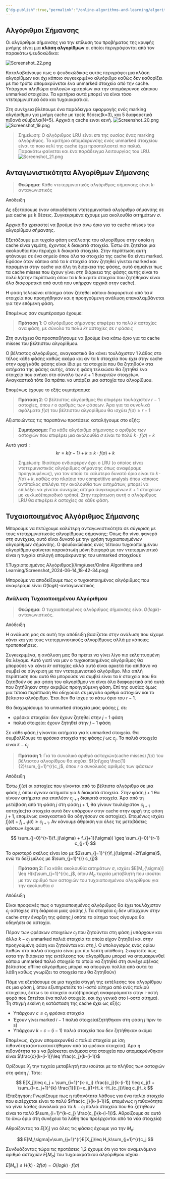 ```yaml
---
{"dg-publish":true,"permalink":"/online-algorithms-and-learning/algorithmoi-simansis-marking-algorithms/","created":"2025-03-25T14:58:23.049+02:00","updated":"2025-03-25T14:59:11.194+02:00"}
---
```



## Αλγόριθμοι Σήμανσης

Οι αλγόριθμοι σήμανσης για την επίλυση του προβήματος της κρυφής μνήμης είναι μια **κλάση αλγορίθμων** οι οποίοι περιγράφονται από τον παρακάτω ψευδοκώδικα:

![Screenshot_22.png](/img/user/Online%20Algorithms%20and%20Learning/Screenshot_22.png)


Καταλαβαίνουμε πως ο ψευδοκώδικας αυτός περιγράφει μια κλάση αλγορίθμων και όχι κάποιο συγκεκριμένο αλγόριθμο καθώς δεν καθορίζει με πιο τρόπο απομακρύνεται ένα unmarked στοιχείο από την cache. Υπάρχουν πληθώρα επιλογών κριτηρίων για την απομάκρυνση κάποιου unmarked στοιχείου. Τα κριτήρια αυτά μπορεί να είναι τόσο ντετερμινιστικά όσο και τυχαιοκρατικά.

Στη συνέχεια βλέπουμε ένα παράδειγμα εφαρμογής ενός marking αλγόριθμου για μνήμη cache με τρείς θέσεις(k=3), και 5 διαφορετικά πιθανά σύμβολα(N=5). Αρχικά η cache ειναι κενή.
![Screenshot_20.png](/img/user/Online%20Algorithms%20and%20Learning/Screenshot_20.png)
![Screenshot_19.png](/img/user/Online%20Algorithms%20and%20Learning/Screenshot_19.png)

> Σημείωση: Ο αλγόριθμος LRU είναι επι της ουσίας ένας marking αλγόριθμος. Το κριτήριο απομάκρυνσης ενός unmarked στοιχείου είναι το ποιο κελί της cache έχει προσπελαστεί πιο παλιά. Παρακάτω φαίνεται και ένα παράδειγμα λειτουργίας του LRU.
![Screenshot_21.png](/img/user/Online%20Algorithms%20and%20Learning/Screenshot_21.png)


## Ανταγωνιστικότητα Αλγορίθμων Σήμανσης

> **Θεώρημα**: Κάθε ντετερμινιστικός αλγόριθμος σήμανσης είναι k-ανταγωνιστικός 

Απόδειξη 



Ας εξετάσουμε έναν οποιοδήποτε ντετερμινιστικό αλγόριθμο σήμανσης σε μια cache με k θέσεις. Συγκεκριμένα έχουμε μια ακολουθία αιτημάτων $\sigma$. 

Αρχικά θα χρειαστεί να βρούμε ένα άνω όριο για τα cache misses του αλγορίθμου σήμανσης.

Εξετάζουμε μια τυχαία φάση εκτέλεσης του αλγορίθμου στην οποία η cache είναι γεμάτη, έχοντας $k$ διακριτά στοιχεία. Έστω ότι ζητείται μια ακολουθία που περιέχει k διακριτά στοιχεία. Στην περίπτωση αυτή φτάνουμε σε ένα σημείο όπου όλα τα στοιχεία της cache θα είναι marked. Εφόσον όταν κάποιο από τα $k$ στοιχεία όταν ζητηθεί γίνεται marked και παραμένει στην cache για όλη τη διάρκεια της φάσης, αυτό σημαίνει πως τα cache misses που έχουν γίνει στη διάρκεια της φάσης αυτής είναι το πολύ $k$(στην περίπτωση όπου τα $k$ διακριτά στοιχεία που ζητήθηκαν είναι όλα διαφορετικά από αυτά που υπήρχαν αρχικά στην cache). 

H φάση τελειώνει επίσημα όταν ζητηθεί κάποιο διαφορετικό από τα $k$ στοιχεία που προηγήθηκαν και η προηγούμενη ανάλυση επαναλαμβάνεται για την επόμενη φάση.

Επομένως σαν συμπέρασμα έχουμε:

> **Πρόταση 1**: Ο αλγόριθμος σήμανσης επιφέρει το πολύ $k$ αστοχίες ανα φάση, με σύνολο το πολύ $kr$ αστοχίες σε $r$ φάσεις

Στη συνέχεια θα προσπαθήσουμε να βρούμε ένα κάτω όριο για τα cache misses του βέλτιστου αλγορίθμου. 

Ο βέλτιστος αλγόριθμος, αναγκαστικά θα κάνει τουλάχιστον 1 λάθος στο τέλος κάθε φάσης καθώς ακόμα και αν τα $k$ στοιχεία που έχει στην cache στην αρχή κάθε φάσης είναι ίδια με τα στοιχεία που θα ζητηθούν στα αιτήματα της φάσης αυτής, όταν η φάση τελειώσει θα ζητηθεί ένα στοιχείο που ανήκει στο σύνολο των $k+1$ διακριτών στοιχείων. Αναγκαστικά τότε θα πρέπει να υπάρξει μια αστοχία του αλγορίθμου. 

Επομένως έχουμε το εξής συμπέρασμα:

> **Πρόταση 2**: Ο βέλτιστος αλγόριθμος θα επιφέρει τουλάχιστον $r-1$ αστοχίες, όπου $r$ ο αριθμός των φάσεων. Άρα για τα συνολικά σφάλματα $f(\sigma)$ του βέλτιστου αλγορίθμου θα ισχύει $f(σ)\geq r-1$

Αξιοποιώντας τις παραπάνω προτάσεις καταλήγουμε στο εξής:

> **Συμπέρασμα**: Για κάθε αλγόριθμο σήμανσης ο αριθμός των αστοχιών που επιφέρει μια ακολουθία $\sigma$ είναι το πολύ $k\cdot f(\sigma) + k$ 

Αυτό γιατί : 
$$
kr=k(r-1)+k\leq k \cdot f(\sigma) + k
$$

> Σημείωση: Ιδιαίτερο ενδιαφέρον έχει ο LRU (ο οποίος είναι ντετερμινιστικός αλγόριθμος σήμανσης όπως αναφέραμε προηγουμένως), για τον οποίο το καλύτερο δυνατό όριο είναι το $k\cdot f(\sigma) + k$, καθώς στο πλαίσιο του competitive analysis όπου κάποιος αντίπαλος επιλέγει την ακολουθία των αιτημάτων, μπορεί να επιλέξει να γίνεται συνεχώς αίτημα συγκεκριμένων $k+1$ στοιχείων με κυκλικό(περιοδικό τρόπο). Στην περίπτωση αυτή ο αλγόριθμος LRU θα επιφέρει $k$ αστοχίες σε κάθε φάση. 
## Τυχαιοποιημένος Αλγόριθμος Σήμανσης

Μπορούμε να πετύχουμε καλύτερη ανταγωνιστικότητα σε σύγκριση με τους ντετερμινιστικούς αλγορίθμους σήμανσης; Όπως θα γίνει φανερό στη συνέχεια, αυτό είναι δυνατό με την χρήση τυχαιοποιημένων αλγορίθμων σήμανσης. Ο ψευδοκώδικας ενός τέτοιου τυχαιοποιημένου αλγορίθμου φαίνεται παρακάτω(η μόνη διαφορά με τον ντετερμινιστικό είναι η τυχαία επιλογή απομάκρυνσης του unmarked στοιχείου):


![Τυχαιοποιημένος Αλγόριθμος](/img/user/Online Algorithms and Learning/Screenshot_2024-06-14_18-42-34.png)

Μπορούμε να αποδείξουμε πως ο τυχαιοποιημένος αλγόριθμος που αναφέραμε είναι $Ο(log k)$-ανταγωνιστικός

### Ανάλυση Τυχαιοποιημένου Αλγόριθμου

> **Θεώρημα**: Ο τυχαιοποιημένος αλγόριθμος σήμανσης είναι $O(log k)$-ανταγωνιστικός.

Απόδειξη

Η ανάλυση μας σε αυτή την απόδειξη βασίζεται στην ανάλυση που είχαμε κάνει και για τους ντετερμινιστικούς αλγορίθμους αλλά με κάποιες τροποποιήσεις.

Συγκεκριμένα, η ανάλυση μας θα πρέπει να γίνει λίγο πιο εκλεπτυσμένη θα λέγαμε. Αυτό γιατί ναι μεν ο τυχαιοποιημένος αλγόριθμος θα μπορούσε να κάνει $kr$ αστοχίες αλλά αυτό είναι αρκετά πιο απίθανο να συμβεί σε σύγκριση με τον ντετερμινιστικό αλγόριθμο. Μια απλή περίπτωση που αυτό θα μπορούσε να συμβεί είναι τα $k$ στοιχεία που θα ζητηθούν σε μια φάση του αλγορίθμου να είναι όλα διαφορετικά από αυτά που ζητήθηκαν στην ακριβώς προηγούμενη φάση. Επί της ουσίας όμως μια τέτοια περίπτωση θα οδηγούσε σε μεγάλο αριθμό αστοχιών και το βέλτιστο αλγόριθμο. Έτσι δεν θα ίσχυε το κάτω όριο του $r-1$.


Θα διαχωρίσουμε τα unmarked στοιχεία μιας φάσης $j$, σε: 
- φρέσκα στοιχεία: δεν έχουν ζητηθεί στην $j-1$ φάση 
- παλιά στοιχεία: έχουν ζητηθεί στην $j-1$ φάση

Σε κάθε φάση $j$ γίνονται αιτήματα για k unmarked στοιχεία. Θα συμβολίζουμε τα φρέσκα στοιχεία της φάσης $j$ ως $c_j$. Τα παλιά στοιχεία είναι $k-c_j$.

> **Πρόταση 1**: Για το συνολικό αριθμό αστοχιών(cache misses) $f(\sigma)$ του βέλτιστου αλγορίθμου θα ισχύει: $f(σ)\geq \frac{1}{2}\sum_{j=1}^{r}c_j$, όπου $r$ ο συνολικός αριθμός των φάσεων

Απόδειξη

Έστω $f_j(\sigma)$ οι αστοχίες που γίνονται από το βέλτιστο αλγόριθμο σε μια φάση $j$, όπου έγιναν αιτήματα για $k$ διακριτά στοιχεία. Στην φάση $j+1$ θα γίνουν αιτήματα για επιπλέον $c_{j+1}$ διακριτά στοιχεία. Άρα από τη μετάβαση από τη φάση  $j$ στη φάση $j+1$, θα γίνουν τουλάχιστον $c_{j+1}$ αστοχίες(τα στοιχεία αυτά δεν υπάρχουν στην cache στην αρχή της φάση $j+1$, επομένως αναγκαστικά θα οδηγήσουν σε αστοχίες). Επομένως ισχύει $f_j(\sigma) + f_{j+1}(\sigma) \geq c_{j+1}$. Αν κάνουμε άθροιση για όλες τις μεταβάσεις φάσεων έχουμε: 

$$
\sum_{j=0}^{r-1}(f_j(\sigma) + f_{j+1}(\sigma)) \geq \sum_{j=0}^{r-1} c_{j+1}
$$

Το αριστερό σκέλος είναι ίσο με $2\sum_{j=1}^{r}f_j(\sigma)=2f(\sigma)$, ενώ το δεξί μέλος με $\sum_{j=1}^{r} c_{j}$



> **Πρόταση 2**:  Για κάθε ακολουθία αιτημάτων $\sigma$, ισχύει $E[M_{\sigma}] \leq H(k)\sum_{j=1}^{r}c_j$, όπου $M_σ$ τυχαία μεταβλητή που ισούται με τον αριθμό των αστοχιών του τυχαιοποιημένου αλγορίθμου για την ακολουθία $\sigma$

Απόδειξη

Είναι προφανές πως ο τυχαιοποιημένος αλγόριθμος θα έχει τουλάχιστον $c_j$ αστοχίες στη διάρκεια μιας φάσης $j$. Τα στοιχεία $c_j$ δεν υπάρχουν στην cache στην έναρξη της φάσης $j$ οπότε το αίτημα τους σίγουρα θα οδηγήσει σε αστοχία.

Πέραν των φρέσκων στοιχείων $c_j$ που ζητούνται στη φάση j υπάρχουν και άλλα $k-c_j$ unmarked παλιά στοιχεία τα οποία είχαν ζητηθεί και στην προηγούμενη φάση και ζητούνται και στη $j$. Ο υπολογισμός ενός ορίου λαθών στα παλιά στοιχεία είναι μια πιο λεπτή υπόθεση. Σκεφτείτε πως κατα την διάρκεια της εκτέλεσης του αλγορίθμου μπορεί να απομακρυνθεί κάποιο unmarked παλιό στοιχείο το οποίο να ζητηθεί στη συνέχεια(ένας βέλτιστος offline αλγόριθμος μπορεί να αποφύγει πολλά από αυτά τα λάθη καθώς γνωρίζει τα στοιχεία που θα ζητηθούν) 

Πάμε να εξετάσουμε σε μια τυχαία στιγμή της εκτέλεσης του αλγορίθμου σε μια φάση j, όπου εξυπηρετείτε το i-οστό αίτημα από ενός παλιού στοιχείου, έστω s το στοιχείο αυτό(προσοχή αναφερόμαστε στην i-οστή φορά που ζητείται ένα παλιό στοιχείο, και όχι γενικά στο i-οστό αίτημα).  Τη στιγμή εκείνη η κατάσταση της cache έχει ως εξής:
- Υπάρχουν $c \leq c_j$ φρέσκα στοιχεία 
- Έχουν γίνει marked $i-1$ παλιά στοιχεία(ζητήθηκαν στη φάση $j$ πριν το s)
- Υπάρχουν $k-c-(i-1)$ παλιά στοιχεία που δεν ζητήθηκαν ακόμα

Επομένως, έχουν απομακρυνθεί $c$ παλιά στοιχεία με ίση πιθανότητα(αντικαταστήθηκαν από τα φρέσκα στοιχεία). Άρα η πιθανότητα το s να βρίσκεται ανάμεσα στα στοιχεία που απομακρύνθηκαν είναι $\frac{c}{k-(i-1)}\leq \frac{c_j}{k-(i-1)}$

Ορίζουμε $X_j$ την τυχαία μεταβλητή που ισούται με το πλήθος των αστοχιών στη φάση $j$. Τότε:

$$
Ε[Χ_j]\leq c_j + \sum_{i=1}^{k-c_j} \frac{c_j}{k-(i-1)} \leq c_j(1 + \sum_{l=c_j+1}^{k} \frac{1}{l})=c_j(1+H_k -H_{c_j})\leq c_jH_k
$$
(Επεξήγηση: Γνωρίζουμε πως η πιθανότητα λάθους για ένα παλίο στοιχείο που εισέρχεται είναι το πολύ $\frac{c_j}{k-(i-1)}$, επομένως η πιθανότητα να γίνει λάθος συνολικά για τα $k-c_j$ παλιά στοιχεία που θα ζητηθούν είναι το πολύ $\sum_{i=1}^{k-c_j} \frac{c_j}{k-(i-1)}$.  Αθροίζουμε σε αυτό το άνω όριο στη συνέχεια τα λάθη που προέρχονται από τα νέα στοιχεία)

Αθροίζοντας τα $Ε[Χ_j]$ για όλες τις φάσεις έχουμε για την $M_\sigma$:

$$
Ε[M_\sigma]=\sum_{j=1}^{r}Ε[Χ_j]\leq H_k\sum_{j=1}^{r}c_j
$$

Συνδυάζοντας τώρα τις προτάσεις 1,2 έχουμε ότι για τον αναμενόμενο αριθμό αστοχιών $E[M_\sigma]$ του τυχαιοκρατικού αλγόριθμου ισχύει:

$Ε[Μ_σ]\leq H(k)\cdot 2f(\sigma) = Ο(log k)\cdot f(\sigma)$

---
